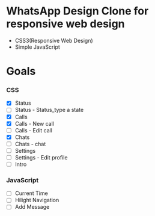 # WhatsApp Design Clone for responsive web design
- CSS3(Responsive Web Design)
- Simple JavaScript

# Goals

### CSS
- [X] Status
- [ ] Status - Status_type a state
- [X] Calls
- [X] Calls - New call
- [ ] Calls - Edit call
- [X] Chats
- [ ] Chats - chat
- [ ] Settings
- [ ] Settings - Edit profile
- [ ] Intro

### JavaScript
- [ ] Current Time
- [ ] Hilight Navigation
- [ ] Add Message